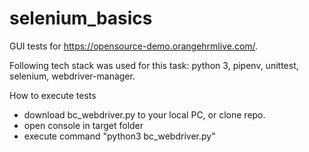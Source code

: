# selenium_basics
GUI tests for https://opensource-demo.orangehrmlive.com/.

Following tech stack was used for this task: python 3, pipenv, unittest, selenium, webdriver-manager.

How to execute tests
* download bc_webdriver.py to your local PC, or clone repo.
* open console in target folder 
* execute command "python3 bc_webdriver.py"